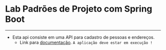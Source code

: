 # Lab Padrões de Projeto com Spring Boot

---

* Esta api consiste em uma API para cadastro de pessoas e endereços.
    - Link para [documentação]("http://localhost:8080/swagger-ui/index.html"). `A aplicação deve estar em execução !`
